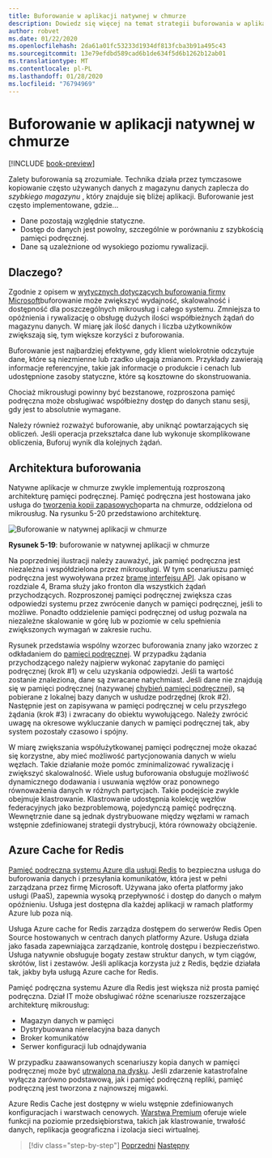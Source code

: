 ```yaml
---
title: Buforowanie w aplikacji natywnej w chmurze
description: Dowiedz się więcej na temat strategii buforowania w aplikacji natywnej w chmurze.
author: robvet
ms.date: 01/22/2020
ms.openlocfilehash: 2da61a01fc53233d1934df813fcba3b91a495c43
ms.sourcegitcommit: 13e79efdbd589cad6b1de634f5d6b1262b12ab01
ms.translationtype: MT
ms.contentlocale: pl-PL
ms.lasthandoff: 01/28/2020
ms.locfileid: "76794969"
---
```

# <a name="caching-in-a-cloud-native-app"></a>Buforowanie w aplikacji natywnej w chmurze

[!INCLUDE [book-preview](../../../includes/book-preview.md)]

Zalety buforowania są zrozumiałe. Technika działa przez tymczasowe kopiowanie często używanych danych z magazynu danych zaplecza do *szybkiego magazynu* , który znajduje się bliżej aplikacji. Buforowanie jest często implementowane, gdzie...

- Dane pozostają względnie statyczne.
- Dostęp do danych jest powolny, szczególnie w porównaniu z szybkością pamięci podręcznej.
- Dane są uzależnione od wysokiego poziomu rywalizacji.

## <a name="why"></a>Dlaczego?

Zgodnie z opisem w [wytycznych dotyczących buforowania firmy Microsoft](https://docs.microsoft.com/azure/architecture/best-practices/caching)buforowanie może zwiększyć wydajność, skalowalność i dostępność dla poszczególnych mikrousług i całego systemu. Zmniejsza to opóźnienia i rywalizację o obsługę dużych ilości współbieżnych żądań do magazynu danych. W miarę jak ilość danych i liczba użytkowników zwiększają się, tym większe korzyści z buforowania.

Buforowanie jest najbardziej efektywne, gdy klient wielokrotnie odczytuje dane, które są niezmienne lub rzadko ulegają zmianom. Przykłady zawierają informacje referencyjne, takie jak informacje o produkcie i cenach lub udostępnione zasoby statyczne, które są kosztowne do skonstruowania.

Chociaż mikrousługi powinny być bezstanowe, rozproszona pamięć podręczna może obsługiwać współbieżny dostęp do danych stanu sesji, gdy jest to absolutnie wymagane.

Należy również rozważyć buforowanie, aby uniknąć powtarzających się obliczeń. Jeśli operacja przekształca dane lub wykonuje skomplikowane obliczenia, Buforuj wynik dla kolejnych żądań.

## <a name="caching-architecture"></a>Architektura buforowania

Natywne aplikacje w chmurze zwykle implementują rozproszoną architekturę pamięci podręcznej. Pamięć podręczna jest hostowana jako usługa do [tworzenia kopii zapasowych](./definition.md#backing-services)oparta na chmurze, oddzielona od mikrousług. Na rysunku 5-20 przedstawiono architekturę.

![Buforowanie w natywnej aplikacji w chmurze](media/caching-in-a-cloud-native-app.png)

**Rysunek 5-19**: buforowanie w natywnej aplikacji w chmurze

Na poprzedniej ilustracji należy zauważyć, jak pamięć podręczna jest niezależna i współdzielona przez mikrousługi. W tym scenariuszu pamięć podręczna jest wywoływana przez [bramę interfejsu API](./front-end-communication.md). Jak opisano w rozdziale 4, Brama służy jako fronton dla wszystkich żądań przychodzących. Rozproszonej pamięci podręcznej zwiększa czas odpowiedzi systemu przez zwrócenie danych w pamięci podręcznej, jeśli to możliwe. Ponadto oddzielenie pamięci podręcznej od usług pozwala na niezależne skalowanie w górę lub w poziomie w celu spełnienia zwiększonych wymagań w zakresie ruchu.

Rysunek przedstawia wspólny wzorzec buforowania znany jako wzorzec z odkładaniem do [pamięci podręcznej](https://docs.microsoft.com/azure/architecture/patterns/cache-aside). W przypadku żądania przychodzącego należy najpierw wykonać zapytanie do pamięci podręcznej (krok \#1) w celu uzyskania odpowiedzi. Jeśli ta wartość zostanie znaleziona, dane są zwracane natychmiast. Jeśli dane nie znajdują się w pamięci podręcznej (nazywanej [chybień pamięci podręcznej](https://www.techopedia.com/definition/6308/cache-miss)), są pobierane z lokalnej bazy danych w usłudze podrzędnej (krok \#2). Następnie jest on zapisywana w pamięci podręcznej w celu przyszłego żądania (krok \#3) i zwracany do obiektu wywołującego. Należy zwrócić uwagę na okresowe wykluczanie danych w pamięci podręcznej tak, aby system pozostały czasowo i spójny.

W miarę zwiększania współużytkowanej pamięci podręcznej może okazać się korzystne, aby mieć możliwość partycjonowania danych w wielu węzłach. Takie działanie może pomóc zminimalizować rywalizację i zwiększyć skalowalność. Wiele usług buforowania obsługuje możliwość dynamicznego dodawania i usuwania węzłów oraz ponownego równoważenia danych w różnych partycjach. Takie podejście zwykle obejmuje klastrowanie. Klastrowanie udostępnia kolekcję węzłów federacyjnych jako bezproblemową, pojedynczą pamięć podręczną. Wewnętrznie dane są jednak dystrybuowane między węzłami w ramach wstępnie zdefiniowanej strategii dystrybucji, która równoważy obciążenie.

## <a name="azure-cache-for-redis"></a>Azure Cache for Redis

[Pamięć podręczna systemu Azure dla usługi Redis](https://azure.microsoft.com/services/cache/) to bezpieczna usługa do buforowania danych i przesyłania komunikatów, która jest w pełni zarządzana przez firmę Microsoft. Używana jako oferta platformy jako usługi (PaaS), zapewnia wysoką przepływność i dostęp do danych o małym opóźnieniu. Usługa jest dostępna dla każdej aplikacji w ramach platformy Azure lub poza nią.

Usługa Azure cache for Redis zarządza dostępem do serwerów Redis Open Source hostowanych w centrach danych platformy Azure. Usługa działa jako fasada zapewniająca zarządzanie, kontrolę dostępu i bezpieczeństwo. Usługa natywnie obsługuje bogaty zestaw struktur danych, w tym ciągów, skrótów, list i zestawów. Jeśli aplikacja korzysta już z Redis, będzie działała tak, jakby była usługą Azure cache for Redis.

Pamięć podręczna systemu Azure dla Redis jest większa niż prosta pamięć podręczna. Dział IT może obsługiwać różne scenariusze rozszerzające architekturę mikrousług:

- Magazyn danych w pamięci
- Dystrybuowana nierelacyjna baza danych
- Broker komunikatów
- Serwer konfiguracji lub odnajdywania
  
W przypadku zaawansowanych scenariuszy kopia danych w pamięci podręcznej może być [utrwalona na dysku](https://docs.microsoft.com/azure/azure-cache-for-redis/cache-how-to-premium-persistence). Jeśli zdarzenie katastrofalne wyłącza zarówno podstawową, jak i pamięć podręczną repliki, pamięć podręczną jest tworzona z najnowszej migawki.

Azure Redis Cache jest dostępny w wielu wstępnie zdefiniowanych konfiguracjach i warstwach cenowych.  [Warstwa Premium](https://docs.microsoft.com/azure/azure-cache-for-redis/cache-premium-tier-intro) oferuje wiele funkcji na poziomie przedsiębiorstwa, takich jak klastrowanie, trwałość danych, replikacja geograficzna i izolacja sieci wirtualnej.

>[!div class="step-by-step"]
>[Poprzedni](relational-vs-nosql-data.md)
>[Następny](elastic-search-in-azure.md)
